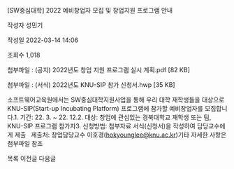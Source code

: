 [SW중심대학] 2022 예비창업자 모집 및 창업지원 프로그램 안내



작성자
성민기


작성일
2022-03-14 14:06


조회수
1,018


첨부파일 : (공지) 2022년도 창업 지원 프로그램 실시 계획.pdf [82 KB]  

첨부파일 : (서식) 2022년도 KNU-SIP 참가 신청서.hwp [35 KB]


﻿﻿소프트웨어교육원에서는 SW중심대학지원사업을 통해 우리 대학 재학생들을 대상으로 KNU-SIP(Start-up Incubating Platform) 프로그램에 참가할 예비창업자를 모집합니다.1. 기간: 22. 3. ~ 22. 12.2. 대상: 창업에 관심있는 경북대학교 재학생 또는 팀, KNU-SIP 프로그램 참가자3. 신청방법: 첨부자료 서식(신청서)을 작성하여 담당교수에게 제출   제출처: 창업담당교수 이호경(hokyounglee@knu.ac.kr)기타 자세한 사항은 첨부파일 참조





목록
이전글
다음글




